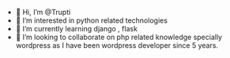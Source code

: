 - 👋 Hi, I’m @Trupti  
- 👀 I’m interested in python related technologies
- 🌱 I’m currently learning django , flask 
- 💞️ I’m looking to collaborate on php related knowledge specially wordpress as I have been wordpress developer since 5 years.

<!---
tjp-webphppython-datascience-accounting/tjp-webphppython-datascience-accounting is a ✨ special ✨ repository because its `README.md` (this file) appears on your GitHub profile.
You can click the Preview link to take a look at your changes.
--->
